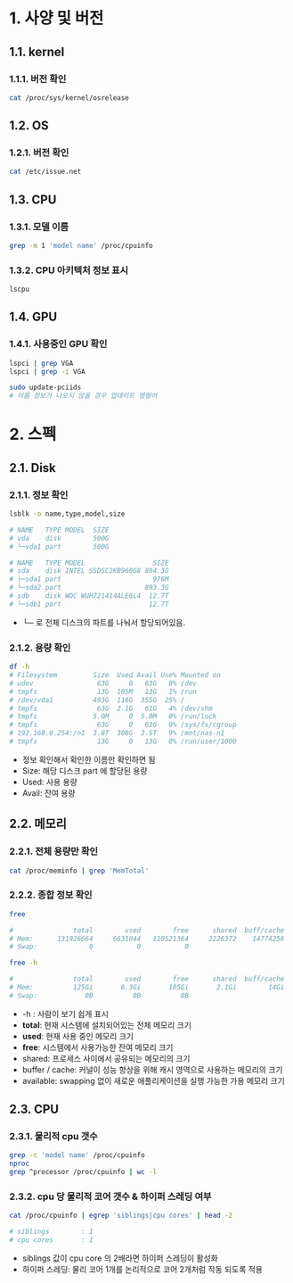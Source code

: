 # 1. 사양 및 버전

## 1.1. kernel

### 1.1.1. 버전 확인

```bash
cat /proc/sys/kernel/osrelease
```

## 1.2. OS

### 1.2.1. 버전 확인

```bash
cat /etc/issue.net
```

## 1.3. CPU

### 1.3.1. 모델 이름

```bash
grep -m 1 'model name' /proc/cpuinfo
```

### 1.3.2. CPU 아키텍처 정보 표시

```bash
lscpu
```

## 1.4. GPU

### 1.4.1. 사용중인 GPU 확인

```bash
lspci | grep VGA
lspci | grep -i VGA
```

```bash
sudo update-pciids
# 이름 정보가 나오지 않을 경우 업데이트 명령어
```

# 2. 스펙

## 2.1. Disk

### 2.1.1.  정보 확인

```bash
lsblk -o name,type,model,size

# NAME   TYPE MODEL  SIZE
# vda    disk        500G
# └─vda1 part        500G

# NAME   TYPE MODEL                 SIZE
# sda    disk INTEL SSDSC2KB960G8 894.3G
# ├─sda1 part                       976M
# └─sda2 part                     893.3G
# sdb    disk WDC WUH721414ALE6L4  12.7T
# └─sdb1 part                      12.7T
```

- └─ 로 전체 디스크의 파트를 나눠서 할당되어있음.

### 2.1.2. 용량 확인

```bash
df -h
# Filesystem         Size  Used Avail Use% Mounted on
# udev                63G     0   63G   0% /dev
# tmpfs               13G  105M   13G   1% /run
# /dev/vda1          493G  118G  355G  25% /
# tmpfs               63G  2.1G   61G   4% /dev/shm
# tmpfs              5.0M     0  5.0M   0% /run/lock
# tmpfs               63G     0   63G   0% /sys/fs/cgroup
# 192.168.0.254:/n1  3.8T  308G  3.5T   9% /mnt/nas-n1
# tmpfs               13G     0   13G   0% /run/user/1000
```

- 정보 확인해서 확인한 이름만 확인하면 됨
- Size: 해당 디스크 part 에 할당된 용량
- Used: 사용 용량
- Avail: 잔여 용량

## 2.2. 메모리

### 2.2.1. 전체 용량만 확인

```bash
cat /proc/meminfo | grep 'MemTotal'
```

### 2.2.2. 종합 정보 확인

```bash
free

#               total        used        free      shared  buff/cache   available
# Mem:      131926664     6631044   110521364     2226372    14774256   121819916
# Swap:             0           0           0
```

```bash
free -h

#               total        used        free      shared  buff/cache   available
# Mem:          125Gi       6.3Gi       105Gi       2.1Gi        14Gi       116Gi
# Swap:            0B          0B          0B
```

- -h : 사람이 보기 쉽게 표시
- **total**: 현재 시스템에 설치되어있는 전체 메모리 크기
- **used**: 현재 사용 중인 메모리 크기
- **free**: 시스템에서 사용가능한 잔여 메모리 크기
- shared: 프로세스 사이에서 공유되는 메모리의 크기
- buffer / cache: 커널이 성능 향상을 위해 캐시 영역으로 사용하는 메모리의 크기
- available: swapping 없이 새로운 애플리케이션을 실행 가능한 가용 메모리 크기

## 2.3. CPU

### 2.3.1. 물리적 cpu 갯수

```bash
grep -c 'model name' /proc/cpuinfo
nproc
grep ^processor /proc/cpuinfo | wc -l
```

### 2.3.2. cpu 당 물리적 코어 갯수 & 하이퍼 스레딩 여부

```bash
cat /proc/cpuinfo | egrep 'siblings|cpu cores' | head -2

# siblings        : 1
# cpu cores       : 1
```

- siblings 값이 cpu core 의 2배라면 하이퍼 스레딩이 활성화
- 하이퍼 스레딩: 물리 코어 1개를 논리적으로 코어 2개처럼 작동 되도록 적용
